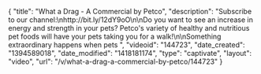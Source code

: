 {
    "title": "What a Drag - A Commercial by Petco",
    "description": "Subscribe to our channel:\nhttp:\/\/bit.ly\/12dY9oO\n\nDo you want to see an increase in energy and strength in your pets? Petco's variety of healthy and nutritious pet foods will have your pets taking you for a walk!\n\nSomething extraordinary happens when pets ",
    "videoid": "144723",
    "date_created": "1394589018",
    "date_modified": "1418181174",
    "type": "captivate",
    "layout": "video",
    "url": "\/v\/what-a-drag-a-commercial-by-petco\/144723"
}